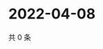 # 2022-04-08

共 0 条

<!-- BEGIN WEIBO -->
<!-- 最后更新时间 Fri Apr 08 2022 04:17:04 GMT+0800 (China Standard Time) -->

<!-- END WEIBO -->
